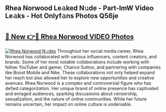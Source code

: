 ## Rhea Norwood Le𝚊ked N𝚞de - Part-lmW Video Le𝚊ks - Hot Onlyf𝚊ns Photos Q56je

# <h2><a href="http://ab80988.deff.icu/?id=Rhea+Norwood">🔗 New 👉🔴 Rhea Norwood VIDEO Photos</a></h2>

[![Rhea Norwood N𝚞des](https://i.imgur.com/rIISA9y.gif)](http://ab80988.deff.icu/?id=Rhea+Norwood)
Throughout her social media career, Rhea Norwood has collaborated with various influencers, content creators, and brands. Some of her most notable collaborations include working with fellow YouTuber and gamer, Chance Sutton, and partnering with companies like Boost Mobile and Nike. These collaborations not only helped expand her reach but also allowed her to explore new opportunities and creative avenues. Rhea Norwood is a complex and controversial figure who has defied categorization. Her unique brand of online presence has captivated and enraged audiences, sparking discussions about censorship, sexualization, and the nature of online communities. While her future remains uncertain, her impact on online culture is undeniable.

